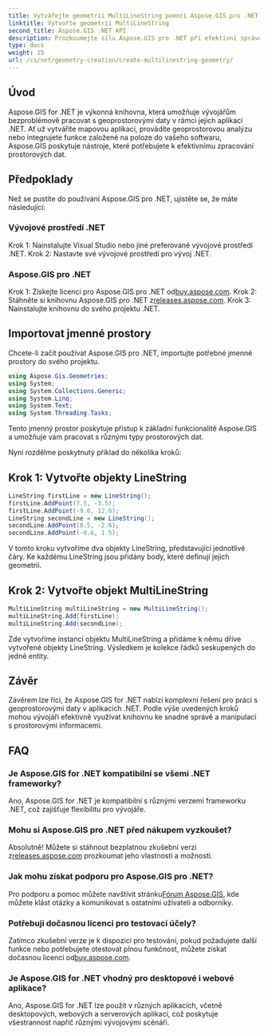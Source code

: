```yaml
---
title: Vytvářejte geometrii MultiLineString pomocí Aspose.GIS pro .NET
linktitle: Vytvořte geometrii MultiLineString
second_title: Aspose.GIS .NET API
description: Prozkoumejte sílu Aspose.GIS pro .NET při efektivní správě geoprostorových dat. Stáhněte si nyní pro bezproblémový zážitek.
type: docs
weight: 15
url: /cs/net/geometry-creation/create-multilinestring-geometry/
---
```

## Úvod
Aspose.GIS for .NET je výkonná knihovna, která umožňuje vývojářům bezproblémově pracovat s geoprostorovými daty v rámci jejich aplikací .NET. Ať už vytváříte mapovou aplikaci, provádíte geoprostorovou analýzu nebo integrujete funkce založené na poloze do vašeho softwaru, Aspose.GIS poskytuje nástroje, které potřebujete k efektivnímu zpracování prostorových dat.
## Předpoklady
Než se pustíte do používání Aspose.GIS pro .NET, ujistěte se, že máte následující:
### Vývojové prostředí .NET
Krok 1: Nainstalujte Visual Studio nebo jiné preferované vývojové prostředí .NET.
Krok 2: Nastavte své vývojové prostředí pro vývoj .NET.
### Aspose.GIS pro .NET
 Krok 1: Získejte licenci pro Aspose.GIS pro .NET od[buy.aspose.com](https://purchase.aspose.com/buy).
 Krok 2: Stáhněte si knihovnu Aspose.GIS pro .NET z[releases.aspose.com](https://releases.aspose.com/gis/net/).
Krok 3: Nainstalujte knihovnu do svého projektu .NET.

## Importovat jmenné prostory
Chcete-li začít používat Aspose.GIS pro .NET, importujte potřebné jmenné prostory do svého projektu.

```csharp
using Aspose.Gis.Geometries;
using System;
using System.Collections.Generic;
using System.Linq;
using System.Text;
using System.Threading.Tasks;
```
Tento jmenný prostor poskytuje přístup k základní funkcionalitě Aspose.GIS a umožňuje vám pracovat s různými typy prostorových dat.

Nyní rozdělme poskytnutý příklad do několika kroků:
## Krok 1: Vytvořte objekty LineString
```csharp
LineString firstLine = new LineString();
firstLine.AddPoint(7.5, -3.5);
firstLine.AddPoint(-9.6, 12.6);
LineString secondLine = new LineString();
secondLine.AddPoint(8.5, -2.6);
secondLine.AddPoint(-8.6, 1.5);
```
V tomto kroku vytvoříme dva objekty LineString, představující jednotlivé čáry. Ke každému LineString jsou přidány body, které definují jejich geometrii.
## Krok 2: Vytvořte objekt MultiLineString
```csharp
MultiLineString multiLineString = new MultiLineString();
multiLineString.Add(firstLine);
multiLineString.Add(secondLine);
```
Zde vytvoříme instanci objektu MultiLineString a přidáme k němu dříve vytvořené objekty LineString. Výsledkem je kolekce řádků seskupených do jedné entity.

## Závěr
Závěrem lze říci, že Aspose.GIS for .NET nabízí komplexní řešení pro práci s geoprostorovými daty v aplikacích .NET. Podle výše uvedených kroků mohou vývojáři efektivně využívat knihovnu ke snadné správě a manipulaci s prostorovými informacemi.
## FAQ
### Je Aspose.GIS for .NET kompatibilní se všemi .NET frameworky?
Ano, Aspose.GIS for .NET je kompatibilní s různými verzemi frameworku .NET, což zajišťuje flexibilitu pro vývojáře.
### Mohu si Aspose.GIS pro .NET před nákupem vyzkoušet?
 Absolutně! Můžete si stáhnout bezplatnou zkušební verzi z[releases.aspose.com](https://releases.aspose.com/) prozkoumat jeho vlastnosti a možnosti.
### Jak mohu získat podporu pro Aspose.GIS pro .NET?
 Pro podporu a pomoc můžete navštívit stránku[Fórum Aspose.GIS](https://forum.aspose.com/c/gis/33), kde můžete klást otázky a komunikovat s ostatními uživateli a odborníky.
### Potřebuji dočasnou licenci pro testovací účely?
Zatímco zkušební verze je k dispozici pro testování, pokud požadujete další funkce nebo potřebujete otestovat plnou funkčnost, můžete získat dočasnou licenci od[buy.aspose.com](https://purchase.aspose.com/temporary-license/).
### Je Aspose.GIS for .NET vhodný pro desktopové i webové aplikace?
Ano, Aspose.GIS for .NET lze použít v různých aplikacích, včetně desktopových, webových a serverových aplikací, což poskytuje všestrannost napříč různými vývojovými scénáři.